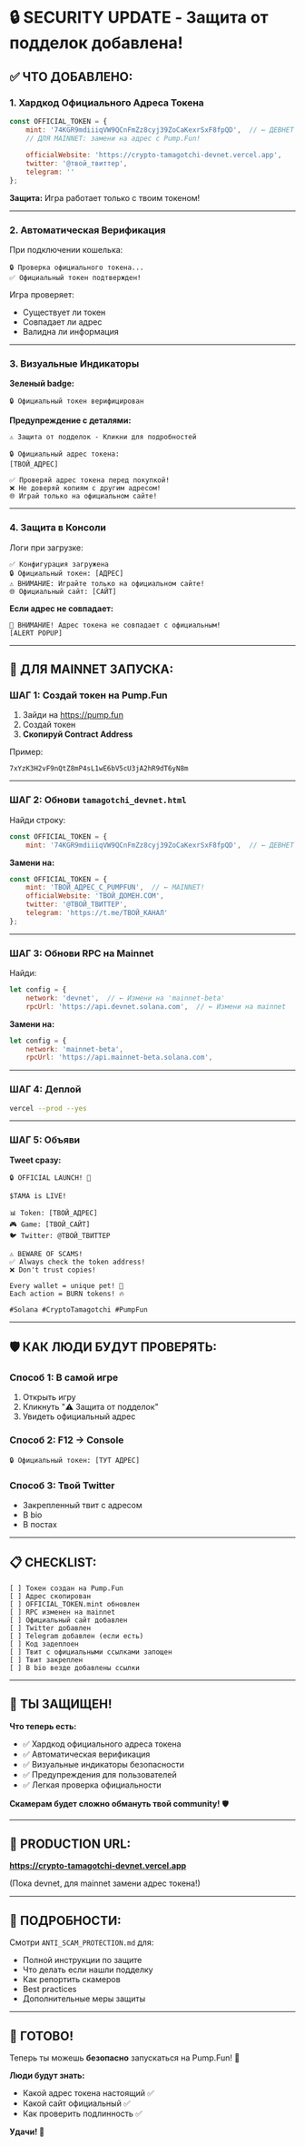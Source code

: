 # 🔒 SECURITY UPDATE - Защита от подделок добавлена!

## ✅ ЧТО ДОБАВЛЕНО:

### 1. **Хардкод Официального Адреса Токена**

```javascript
const OFFICIAL_TOKEN = {
    mint: '74KGR9mdiiiqVW9QCnFmZz8cyj39ZoCaKexrSxF8fpQD',  // ← ДЕВНЕТ
    // ДЛЯ MAINNET: замени на адрес с Pump.Fun!
    
    officialWebsite: 'https://crypto-tamagotchi-devnet.vercel.app',
    twitter: '@твой_твиттер',
    telegram: ''
};
```

**Защита:** Игра работает только с твоим токеном!

---

### 2. **Автоматическая Верификация**

При подключении кошелька:
```
🔒 Проверка официального токена...
✅ Официальный токен подтвержден!
```

Игра проверяет:
- Существует ли токен
- Совпадает ли адрес
- Валидна ли информация

---

### 3. **Визуальные Индикаторы**

**Зеленый badge:**
```
🔒 Официальный токен верифицирован
```

**Предупреждение с деталями:**
```
⚠️ Защита от подделок - Кликни для подробностей

🔒 Официальный адрес токена:
[ТВОЙ_АДРЕС]

✅ Проверяй адрес токена перед покупкой!
❌ Не доверяй копиям с другим адресом!
🌐 Играй только на официальном сайте!
```

---

### 4. **Защита в Консоли**

Логи при загрузке:
```
✅ Конфигурация загружена
🔒 Официальный токен: [АДРЕС]
⚠️ ВНИМАНИЕ: Играйте только на официальном сайте!
🌐 Официальный сайт: [САЙТ]
```

**Если адрес не совпадает:**
```
🚨 ВНИМАНИЕ! Адрес токена не совпадает с официальным!
[ALERT POPUP]
```

---

## 🚀 ДЛЯ MAINNET ЗАПУСКА:

### **ШАГ 1: Создай токен на Pump.Fun**

1. Зайди на https://pump.fun
2. Создай токен
3. **Скопируй Contract Address**

Пример:
```
7xYzK3H2vF9nQtZ8mP4sL1wE6bV5cU3jA2hR9dT6yN8m
```

---

### **ШАГ 2: Обнови `tamagotchi_devnet.html`**

Найди строку:
```javascript
const OFFICIAL_TOKEN = {
    mint: '74KGR9mdiiiqVW9QCnFmZz8cyj39ZoCaKexrSxF8fpQD',  // ← ДЕВНЕТ
```

**Замени на:**
```javascript
const OFFICIAL_TOKEN = {
    mint: 'ТВОЙ_АДРЕС_С_PUMPFUN',  // ← MAINNET!
    officialWebsite: 'ТВОЙ_ДОМЕН.COM',
    twitter: '@ТВОЙ_ТВИТТЕР',
    telegram: 'https://t.me/ТВОЙ_КАНАЛ'
};
```

---

### **ШАГ 3: Обнови RPC на Mainnet**

Найди:
```javascript
let config = {
    network: 'devnet',  // ← Измени на 'mainnet-beta'
    rpcUrl: 'https://api.devnet.solana.com',  // ← Измени на mainnet
```

**Замени на:**
```javascript
let config = {
    network: 'mainnet-beta',
    rpcUrl: 'https://api.mainnet-beta.solana.com',
```

---

### **ШАГ 4: Деплой**

```bash
vercel --prod --yes
```

---

### **ШАГ 5: Объяви**

**Tweet сразу:**

```
🔒 OFFICIAL LAUNCH! 🚀

$TAMA is LIVE!

📊 Token: [ТВОЙ_АДРЕС]
🎮 Game: [ТВОЙ_САЙТ]
🐦 Twitter: @ТВОЙ_ТВИТТЕР

⚠️ BEWARE OF SCAMS!
✅ Always check the token address!
❌ Don't trust copies!

Every wallet = unique pet! 🐣
Each action = BURN tokens! 🔥

#Solana #CryptoTamagotchi #PumpFun
```

---

## 🛡️ КАК ЛЮДИ БУДУТ ПРОВЕРЯТЬ:

### **Способ 1: В самой игре**
1. Открыть игру
2. Кликнуть "⚠️ Защита от подделок"
3. Увидеть официальный адрес

### **Способ 2: F12 → Console**
```
🔒 Официальный токен: [ТУТ АДРЕС]
```

### **Способ 3: Твой Twitter**
- Закрепленный твит с адресом
- В bio
- В постах

---

## 📋 CHECKLIST:

```
[ ] Токен создан на Pump.Fun
[ ] Адрес скопирован
[ ] OFFICIAL_TOKEN.mint обновлен
[ ] RPC изменен на mainnet
[ ] Официальный сайт добавлен
[ ] Twitter добавлен
[ ] Telegram добавлен (если есть)
[ ] Код задеплоен
[ ] Твит с официальными ссылками запощен
[ ] Твит закреплен
[ ] В bio везде добавлены ссылки
```

---

## 💪 ТЫ ЗАЩИЩЕН!

**Что теперь есть:**
- ✅ Хардкод официального адреса токена
- ✅ Автоматическая верификация
- ✅ Визуальные индикаторы безопасности
- ✅ Предупреждения для пользователей
- ✅ Легкая проверка официальности

**Скамерам будет сложно обмануть твой community!** 🛡️

---

## 🚀 PRODUCTION URL:

**https://crypto-tamagotchi-devnet.vercel.app**

(Пока devnet, для mainnet замени адрес токена!)

---

## 📖 ПОДРОБНОСТИ:

Смотри `ANTI_SCAM_PROTECTION.md` для:
- Полной инструкции по защите
- Что делать если нашли подделку
- Как репортить скамеров
- Best practices
- Дополнительные меры защиты

---

## 🎯 ГОТОВО!

Теперь ты можешь **безопасно** запускаться на Pump.Fun! 🚀

**Люди будут знать:**
- Какой адрес токена настоящий ✅
- Какой сайт официальный ✅
- Как проверить подлинность ✅

**Удачи! 💪**













